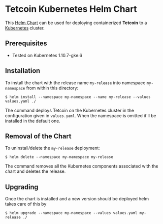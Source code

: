 

# Tetcoin Kubernetes Helm Chart

This [Helm Chart](https://helm.sh/) can be used for deploying containerized 
**Tetcoin** to a [Kubernetes](https://kubernetes.io/) cluster.


## Prerequisites

- Tested on Kubernetes 1.10.7-gke.6

## Installation

To install the chart with the release name `my-release` into namespace 
`my-namespace` from within this directory:

```console
$ helm install --namespace my-namespace --name my-release --values values.yaml ./
```

The command deploys Tetcoin on the Kubernetes cluster in the configuration 
given in `values.yaml`. When the namespace is omitted it'll be installed in 
the default one.


## Removal of the Chart

To uninstall/delete the `my-release` deployment:

```console
$ helm delete --namespace my-namespace my-release
```

The command removes all the Kubernetes components associated with the chart and deletes the release.


## Upgrading

Once the chart is installed and a new version should be deployed helm takes 
care of this by

```console
$ helm upgrade --namespace my-namespace --values values.yaml my-release ./
```


